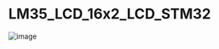 # LM35_LCD_16x2_LCD_STM32
![image](https://github.com/Wneq1/LM35_LCD_16x2_LCD_STM32/assets/127328405/928a9f52-3912-493b-a5cf-230e2868aebd)
